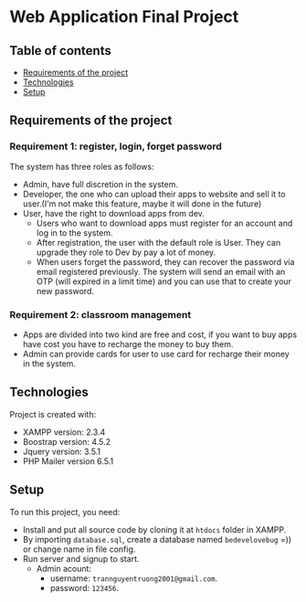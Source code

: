 # Web Application Final Project
## Table of contents
* [Requirements of the project](#requirements-of-the-project)
* [Technologies](#technologies)
* [Setup](#setup)

## Requirements of the project
### Requirement 1: register, login, forget password
The system has three roles as follows:
* Admin, have full discretion in the system.
* Developer, the one who can upload their apps to website and sell it to user.(I'm not make this feature, maybe it will done in the future)
* User, have the right to download apps from dev.
  - Users who want to download apps must register for an account and log in to the system. 
  - After registration, the user with the default role is User. They can upgrade they role to Dev by pay a lot of money.
  - When users forget the password, they can recover the password via email registered previously. The system will send an email with an OTP (will expired in a limit time) and you can use that to create your new password.
### Requirement 2: classroom management
* Apps are divided into two kind are free and cost, if you want to buy apps have cost you have to recharge the money to buy them.
* Admin can provide cards for user to use card for recharge their money in the system.
## Technologies
Project is created with:
* XAMPP version: 2.3.4
* Boostrap version: 4.5.2
* Jquery version: 3.5.1
* PHP Mailer version 6.5.1
	
## Setup
To run this project, you need:
- Install and put all source code by cloning it at ```htdocs``` folder in XAMPP.
- By importing ```database.sql```, create a database named ```bedevelovebug``` =)) or change name in file config.
- Run server and signup to start.
  - Admin acount:
    - username: ```trannguyentruong2001@gmail.com```.
    - password: ```123456```.
